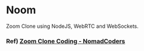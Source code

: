 # Noom

Zoom Clone using NodeJS, WebRTC and WebSockets.

### Ref) [Zoom Clone Coding - NomadCoders](https://nomadcoders.co/noom)
